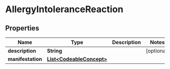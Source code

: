 

# AllergyIntoleranceReaction


## Properties

| Name | Type | Description | Notes |
|------------ | ------------- | ------------- | -------------|
|**description** | **String** |  |  [optional] |
|**manifestation** | [**List&lt;CodeableConcept&gt;**](CodeableConcept.md) |  |  |



